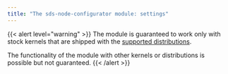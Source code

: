 ```yaml
---
title: "The sds-node-configurator module: settings"
---
```


{{< alert level="warning" >}}
The module is guaranteed to work only with stock kernels that are shipped with the [supported distributions](https://deckhouse.io/documentation/v1/supported_versions.html#linux).

The functionality of the module with other kernels or distributions is possible but not guaranteed.
{{< /alert >}}

